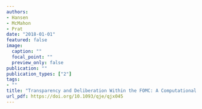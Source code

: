 ```yaml
---
authors:
- Hansen
- McMahon
- Prat
date: "2018-01-01"
featured: false
image:
  caption: ""
  focal_point: ""
  preview_only: false
publication: ""
publication_types: ["2"]
tags:
- ""
title: "Transparency and Deliberation Within the FOMC: A Computational Linguistics Approach"
url_pdf: https://doi.org/10.1093/qje/qjx045
---
```

